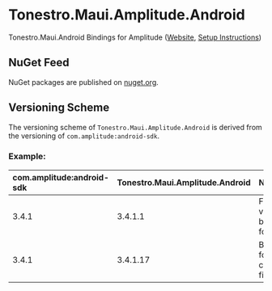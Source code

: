 # Tonestro.Maui.Amplitude.Android

Tonestro.Maui.Android Bindings for Amplitude ([Website](https://amplitude.com), [Setup Instructions](https://developers.amplitude.com/docs/android))

## NuGet Feed

NuGet packages are published on [nuget.org](https://www.nuget.org/packages/Tonestro.Maui.Amplitude.Android/).

## Versioning Scheme

The versioning scheme of `Tonestro.Maui.Amplitude.Android` is derived from the versioning of `com.amplitude:android-sdk`.

### Example:

| com.amplitude:android-sdk | Tonestro.Maui.Amplitude.Android | Note |
|:--|:--|:--|
| 3.4.1 | 3.4.1.1 | First version of bindings for 3.4.1 |
| 3.4.1 | 3.4.1.17 | Bindings for 3.4.1 containing fixes |

